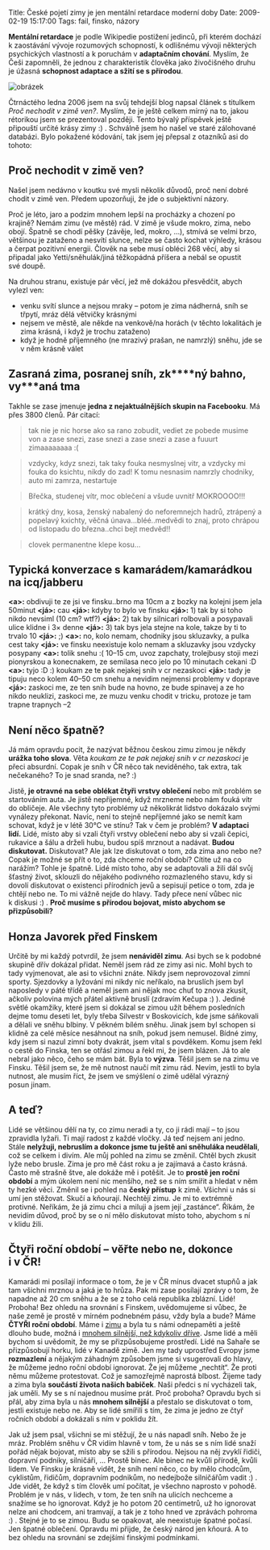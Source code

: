 Title: České pojetí zimy je jen mentální retardace moderní doby
Date: 2009-02-19 15:17:00
Tags: fail, finsko, názory

**Mentální retardace** je podle Wikipedie postižení jedinců, při kterém dochází k zaostávání vývoje rozumových schopností, k odlišnému vývoji některých psychických vlastností a k poruchám v **adaptačním chování**. Myslím, že Češi zapomněli, že jednou z charakteristik člověka jako živočišného druhu je úžasná **schopnost adaptace a sžití se s přírodou**.

![obrázek](|filename|/images/112.jpg)

Čtrnáctého ledna 2006 jsem na svůj tehdejší blog napsal článek s titulkem *Proč nechodit v zimě ven?*. Myslím, že je ještě celkem mírný na to, jakou rétorikou jsem se prezentoval později. Tento bývalý příspěvek ještě připouští určité krásy zimy :) . Schválně jsem ho našel ve staré zálohované databázi. Bylo pokažené kódování, tak jsem jej přepsal z otazníků asi do tohoto:

## Proč nechodit v zimě ven?

Našel jsem nedávno v koutku své mysli několik důvodů, proč není dobré chodit v zimě ven. Předem upozorňuji, že jde o subjektivní
názory.

Proč je léto, jaro a podzim mnohem lepší na procházky a chození po krajině? Nemám zimu (ve městě) rád. V zimě je všude mokro, zima, nebo obojí. Špatně se chodí pěšky (závěje, led, mokro, …), stmívá se velmi brzo, většinou je zataženo a nesvítí slunce, nelze se často kochat výhledy, krásou a čerpat pozitivní energii. Člověk na sebe musí obléci 268 věcí, aby si připadal jako Yetti/sněhulák/jiná těžkopádná příšera a nebál se opustit své doupě.

Na druhou stranu, existuje pár věcí, jež mě dokážou přesvědčit, abych vylezl ven:

-   venku svítí slunce a nejsou mraky – potom je zima nádherná, sníh se třpytí, mráz dělá větvičky krásnými
-   nejsem ve městě, ale někde na venkově/na horách (v těchto lokalitách je zima krásná, i když je trochu zataženo)
-   když je hodně příjemného (ne mrazivý prašan, ne namrzlý) sněhu, jde se v něm krásně válet

## Zasraná zima, posranej sníh, zk\*\*\*\*ný bahno, vy\*\*\*aná tma

Takhle se zase jmenuje **jedna z nejaktuálnějších skupin na Facebooku**. Má přes 3800 členů. Pár citací:

> tak nie je nic horse ako sa rano zobudit, vediet ze pobede musime von a zase snezi, zase snezi a zase snezi a zase a fuuurt zimaaaaaaaa :(

> vzdycky, kdyz snezi, tak taky fouka nesmyslnej vitr, a vzdycky mi fouka do ksichtu, nikdy do zad! K tomu nesnasim namrzly chodniky, auto mi zamrza, nestartuje

> Břečka, studenej vítr, moc oblečení a všude uvnitř MOKROOOO!!!

> krátký dny, kosa, ženský nabalený do neforemnejch hadrů, ztrápený a popelavý kxichty, věčná únava…bléé..medvědi to znaj, proto chrápou od listopadu do března..chci bejt medvěd!!

> clovek permanentne klepe kosu…

## Typická konverzace s kamarádem/ka­marádkou na icq/jabberu

**<a\>:** obdivuji te ze jsi ve finsku..brno ma 10cm a z bozky na kolejni jsem jela 50minut
**<já\>:** cau
**<já\>:** kdyby to bylo ve finsku
**<já\>:** 1) tak by si toho nikdo nevsiml (10 cm? wtf?)
**<já\>:** 2) tak by silnicari rolbovali a posypavali ulice klidne i 3× denne
**<já\>:** 3) tak bys jela stejne na kole, takze by ti to trvalo
10
**<já\>:** ;)
**<a\>:** no, kolo nemam, chodniky jsou skluzavky, a pulka cest
taky
**<já\>:** ve finsku neexistuje kolo nemam a skluzavky jsou vzdycky posypany
**<a\>:** tolik snehu :( 10–15 cm, uvoz zapchaty, trolejbusy stoji mezi pionyrskou a konecnakem, ze semilasa neco jelo po 10 minutach cekani :D
**<a\>:** tyjo :D :) koukam ze te pak nejakej snih v cr nezaskoci
**<já\>:** tady je tipuju neco kolem 40–50 cm snehu a nevidim nejmensi problemy v doprave
**<já\>:** zaskoci me, ze ten snih bude na hovno, ze bude spinavej a ze ho nikdo neuklizi, zaskoci me, ze muzu venku chodit v tricku, protoze je tam trapne trapnych –2

## Není něco špatně?

Já mám opravdu pocit, že nazývat běžnou českou zimu zimou je někdy **urážka toho slova**. Věta *koukam ze te pak nejakej snih v cr nezaskoci* je přeci absurdní. Copak je sníh v ČR něco tak neviděného, tak extra, tak nečekaného? To je snad sranda, ne? :)

Jistě, **je otravné na sebe oblékat čtyři vrstvy oblečení** nebo mít problém se startováním auta. Je jistě nepříjemné, když mrzneme nebo nám fouká vítr do obličeje. Ale všechny tyto problémy už několikrát lidstvo dokázalo svými vynálezy překonat. Navíc, není to stejně nepříjemné jako se nemít kam schovat, když je v létě 30°C ve stínu? Tak v čem je problém? **V adaptaci lidí.** Lidé, místo aby si vzali čtyři vrstvy oblečení nebo aby si vzali čepici, rukavice a šálu a drželi hubu, budou spíš mrznout a nadávat. **Budou diskutovat.** Diskutovat? Ale jak lze diskutovat o tom, zda zima ano nebo ne? Copak je možné se přít o to, zda chceme roční období? Cítite už na co narážím? Tohle je špatně. Lidé místo toho, aby se adaptovali a žili dál svůj šťastný život, sklouzli do nějakého podivného rozmazleného stavu, kdy si dovolí diskutovat o existenci přírodních jevů a sepisují petice o tom, zda je chtějí nebo ne. To mi vážně nejde do hlavy. Tady přece není vůbec nic k diskusi :) . **Proč musíme s přírodou bojovat, místo abychom se přizpůsobili?**

## Honza Javorek před Finskem

Určitě by mi každý potvrdil, že jsem **nenáviděl zimu**. Asi bych se k podobné skupině dřív dokázal přidat. Neměl jsem rád ze zimy asi nic. Mohl bych to tady vyjmenovat, ale asi to všichni znáte. Nikdy jsem neprovozoval zimní sporty. Sjezdovky a lyžování mi nikdy nic neříkalo, na bruslích jsem byl naposledy v páté třídě a neměl jsem ani nějak moc chuť to znova zkusit, ačkoliv polovina mých přátel aktivně bruslí (zdravím Kečupa :) ). Jediné světlé okamžiky, které jsem si dokázal se zimou užít během posledních dejme tomu deseti let, byly třeba Silvestr v Boskovicích, kde jsme sáňkovali a dělali ve sněhu blbiny. V pěkném bílém sněhu. Jinak jsem byl schopen si klidně za celé měsíce nesáhnout na sníh, pokud jsem nemusel. Bídné zimy, kdy jsem si nazul zimní boty dvakrát, jsem vítal s povděkem. Komu jsem řekl o cestě do Finska, ten se otřásl zimou a řekl mi, že jsem blázen. Já to ale nebral jako něco, čeho se mám bát. Byla to **výzva**. Těšil jsem se na zimu ve Finsku. Těšil jsem se, že mě nutnost naučí mít zimu rád. Nevím, jestli to byla nutnost, ale musím říct, že jsem ve smýšlení o zimě udělal výrazný posun jinam.

## A teď?

Lidé se většinou dělí na ty, co zimu neradi a ty, co ji rádi mají – to jsou zpravidla lyžaři. Ti mají radost z každé vločky. Já teď nejsem ani jedno. Stále **nelyžuji, nebruslím a dokonce jsme tu ještě ani sněhuláka neudělali**, což se celkem i divím. Ale můj pohled na zimu se změnil. Chtěl bych zkusit lyže nebo brusle. Zima je pro mě část roku a je zajímavá a často krásná. Často mě strašně štve, ale dokáže mě i potěšit. Je to **prostě jen roční období** a mým úkolem není nic menšího, než se s ním smířit a hledat v něm ty hezké věci. Změnil se i pohled na **český přístup** k zimě. Všichni u nás si umí jen stěžovat. Skučí a kňourají. Nechtějí zimu. Je mi to extrémně protivné. Neříkám, že já zimu chci a miluji a jsem její „zastánce“. Říkám, že nevidím důvod, proč by se o ní mělo diskutovat místo toho, abychom s ní v klidu žili.

## Čtyři roční období – věřte nebo ne, dokonce i v ČR!

Kamarádi mi posílají informace o tom, že je v ČR mínus dvacet stupňů a jak tam všichni mrznou a jaká je to hrůza. Pak mi zase posílají zprávy o tom, že napadne až 20 cm sněhu a že se z toho celá republika zblázní. Lidé! Proboha! Bez ohledu na srovnání s Finskem, uvědomujeme si vůbec, že naše země je prostě v mírném podnebném pásu, vždy byla a bude? Máme **ČTYŘI roční období**. Máme i [zimu](http://cs.wikipedia.org/wiki/Zima) a byla tu s námi odnepaměti a ještě dlouho bude, možná i [mnohem silnější, než kdykoliv dříve](http://www.euroekonom.cz/analyzy-clanky.php?type=jz-globalni-oteplovani-ochlazovani). Jsme lidé a měli bychom si uvědomit, že my se přizpůsobujeme prostředí. Lidé na Sahaře se přizpůsobují horku, lidé v Kanadě zimě. Jen my tady uprostřed Evropy jsme **rozmazlení** a nějakým záhadným způsobem jsme si vsugerovali do hlavy, že můžeme jedno roční období ignorovat. Že jej můžeme „nechtít“. Že proti němu můžeme protestovat. Což je samozřejmě naprostá blbost. Žijeme tady a zima byla **součástí života našich babiček**. Naši předci s ní vycházeli tak, jak uměli. My se s ní najednou musíme prát. Proč proboha? Opravdu bych si přál, aby zima byla u nás **mnohem silnější** a přestalo se diskutovat o tom, jestli existuje nebo ne. Aby se lidé smířili s tím, že zima je jedno ze čtyř ročních období a dokázali s ním v poklidu žít.

Jak už jsem psal, všichni se mi stěžují, že u nás napadl sníh. Nebo že je mráz. Problém sněhu v ČR vidím hlavně v tom, že u nás se s ním lidé snaží pořád nějak bojovat, místo aby se sžili s přírodou. Nejsou na něj zvyklí řidiči, dopravní podniky, silničáři, … Prostě binec. Ale binec ne kvůli přírodě, kvůli lidem. Ve Finsku je krásně vidět, že sníh není něco, co by mělo chodcům, cyklistům, řidičům, dopravním podnikům, no nedejbože silničářům vadit :) . Jde vidět, že když s tím člověk umí počítat, je všechno naprosto v pohodě. Problém je v nás, v lidech, v tom, že ten sníh na ulicích nechceme a snažíme se ho ignorovat. Když je ho potom 20 centimetrů, už ho ignorovat nelze ani chodcem, ani tramvají, a tak je z toho hned ve zprávách pohroma :) . Stejné je to se zimou. Budu se opakovat, ale neexistuje špatné počasí. Jen špatné oblečení. Opravdu mi přijde, že český národ jen kňourá. A to bez ohledu na srovnání se zdejšími finskými podmínkami.